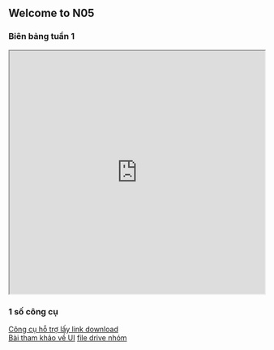 ## Welcome to N05

### Biên bảng tuần 1  

<iframe src="https://drive.google.com/file/d/1ycygqiCTxkpQvweZ7oYCClfMcs3ktufv/preview" width=100% height="480" allow="autoplay"></iframe>  

### 1 số công cụ
[Công cụ hỗ trợ lấy link download](https://sites.google.com/site/gdocs2direct/)  
[Bài tham khảo về UI](https://mona.media/thiet-ke-ux-ui/)
[file drive nhóm](https://drive.google.com/drive/folders/1opWsqdcC0u0JIWPV04p15eFuq5vF0WuD?usp=sharing)

